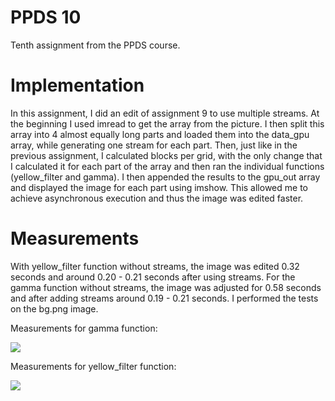 # PPDS 10
Tenth assignment from the PPDS course.

# Implementation
In this assignment, I did an edit of assignment 9 to use multiple streams. At the beginning I used imread to get the array from the picture.
I then split this array into 4 almost equally long parts and loaded them into the data_gpu array, while generating one stream for each part.
Then, just like in the previous assignment, I calculated blocks per grid, with the only change that I calculated it for each part of the array and then ran the individual functions (yellow_filter and gamma).
I then appended the results to the gpu_out array and displayed the image for each part using imshow.
This allowed me to achieve asynchronous execution and thus the image was edited faster.

# Measurements
With yellow_filter function without streams, the image was edited
0.32 seconds and around 0.20 - 0.21 seconds after using streams. For the gamma function without streams, the image was adjusted for 0.58 seconds and after adding streams around 0.19 - 0.21 seconds.
I performed the tests on the bg.png image.

Measurements for gamma function:

<img src="https://i.imgur.com/m9d6ZLg.png"/>


Measurements for yellow_filter function:

<img src="https://i.imgur.com/e3hWywC.png"/>




